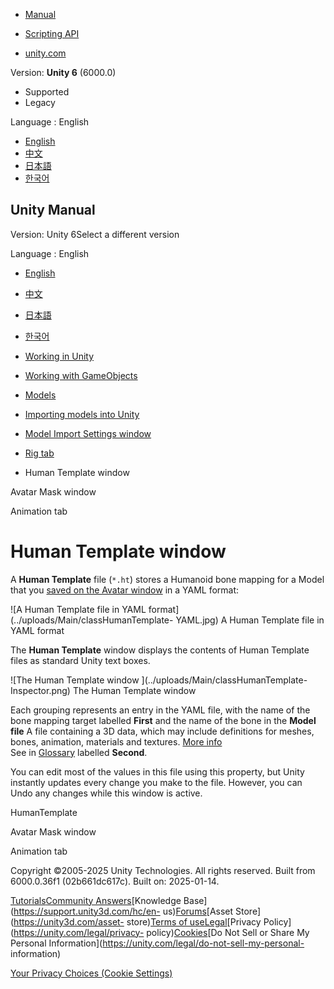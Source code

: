[](https://docs.unity3d.com)

  * [Manual](../Manual/index.html)
  * [Scripting API](../ScriptReference/index.html)

  * [unity.com](https://unity.com/)

Version: **Unity 6** (6000.0)

  * Supported
  * Legacy

Language : English

  * [English](/Manual/class-HumanTemplate.html)
  * [中文](/cn/current/Manual/class-HumanTemplate.html)
  * [日本語](/ja/current/Manual/class-HumanTemplate.html)
  * [한국어](/kr/current/Manual/class-HumanTemplate.html)

[](https://docs.unity3d.com)

## Unity Manual

Version: Unity 6Select a different version

Language : English

  * [English](/Manual/class-HumanTemplate.html)
  * [中文](/cn/current/Manual/class-HumanTemplate.html)
  * [日本語](/ja/current/Manual/class-HumanTemplate.html)
  * [한국어](/kr/current/Manual/class-HumanTemplate.html)

  * [Working in Unity](working-in-unity.html)
  * [Working with GameObjects](working-with-gameobjects.html)
  * [Models](models.html)
  * [Importing models into Unity](models-importing.html)
  * [Model Import Settings window](class-FBXImporter.html)
  * [Rig tab](FBXImporter-Rig.html)
  * Human Template window

[](class-AvatarMask.html)

Avatar Mask window

[](class-AnimationClip.html)

Animation tab

# Human Template window

A **Human Template** file (`*.ht`) stores a Humanoid bone mapping for a Model
that you [saved on the Avatar window](class-Avatar.html#HumanTemplate) in a
YAML format:

![A Human Template file in YAML format](../uploads/Main/classHumanTemplate-
YAML.jpg) A Human Template file in YAML format

The **Human Template** window displays the contents of Human Template files as
standard Unity text boxes.

![The Human Template window ](../uploads/Main/classHumanTemplate-
Inspector.png) The Human Template window

Each grouping represents an entry in the YAML file, with the name of the bone
mapping target labelled **First** and the name of the bone in the **Model
file** A file containing a 3D data, which may include definitions for meshes,
bones, animation, materials and textures. [More info](3D-formats.html)  
See in [Glossary](Glossary.html#Modelfile) labelled **Second**.

You can edit most of the values in this file using this property, but Unity
instantly updates every change you make to the file. However, you can Undo any
changes while this window is active.

HumanTemplate

[](class-AvatarMask.html)

Avatar Mask window

[](class-AnimationClip.html)

Animation tab

Copyright ©2005-2025 Unity Technologies. All rights reserved. Built from
6000.0.36f1 (02b661dc617c). Built on: 2025-01-14.

[Tutorials](https://learn.unity.com/)[Community
Answers](https://answers.unity3d.com)[Knowledge
Base](https://support.unity3d.com/hc/en-
us)[Forums](https://forum.unity3d.com)[Asset Store](https://unity3d.com/asset-
store)[Terms of
use](https://docs.unity3d.com/Manual/TermsOfUse.html)[Legal](https://unity.com/legal)[Privacy
Policy](https://unity.com/legal/privacy-
policy)[Cookies](https://unity.com/legal/cookie-policy)[Do Not Sell or Share
My Personal Information](https://unity.com/legal/do-not-sell-my-personal-
information)

[Your Privacy Choices (Cookie Settings)](javascript:void\(0\);)

